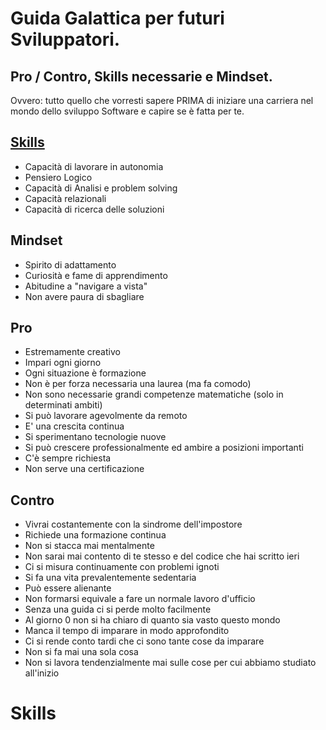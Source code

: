# Guida Galattica per futuri Sviluppatori.
## Pro / Contro, Skills necessarie e Mindset.
Ovvero: tutto quello che vorresti sapere PRIMA di iniziare una carriera nel mondo dello sviluppo Software e capire se è fatta per te.

[Skills](#skills)
-----------------

- Capacità di lavorare in autonomia
- Pensiero Logico
- Capacità di Analisi e problem solving
- Capacità relazionali
- Capacità di ricerca delle soluzioni

## Mindset

- Spirito di adattamento
- Curiosità e fame di apprendimento
- Abitudine a "navigare a vista"
- Non avere paura di sbagliare


## Pro

- Estremamente creativo
- Impari ogni giorno
- Ogni situazione è formazione
- Non è per forza necessaria una laurea (ma fa comodo)
- Non sono necessarie grandi competenze matematiche (solo in determinati ambiti)
- Si può lavorare agevolmente da remoto
- E' una crescita continua
- Si sperimentano tecnologie nuove
- Si può crescere professionalmente ed ambire a posizioni importanti
- C'è sempre richiesta
- Non serve una certificazione

## Contro

- Vivrai costantemente con la sindrome dell'impostore
- Richiede una formazione continua
- Non si stacca mai mentalmente
- Non sarai mai contento di te stesso e del codice che hai scritto ieri
- Ci si misura continuamente con problemi ignoti
- Si fa una vita prevalentemente sedentaria
- Può essere alienante
- Non formarsi equivale a fare un normale lavoro d'ufficio
- Senza una guida ci si perde molto facilmente
- Al giorno 0 non si ha chiaro di quanto sia vasto questo mondo
- Manca il tempo di imparare in modo approfondito
- Ci si rende conto tardi che ci sono tante cose da imparare
- Non si fa mai una sola cosa 
- Non si lavora tendenzialmente mai sulle cose per cui abbiamo studiato all'inizio



# Skills

